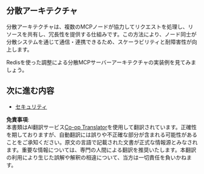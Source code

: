 <!--
CO_OP_TRANSLATOR_METADATA:
{
  "original_hash": "9730a53698bf9df8166d0080a8d5b61f",
  "translation_date": "2025-06-02T19:52:41+00:00",
  "source_file": "05-AdvancedTopics/mcp-scaling/README.md",
  "language_code": "ja"
}
-->
## 分散アーキテクチャ

分散アーキテクチャは、複数のMCPノードが協力してリクエストを処理し、リソースを共有し、冗長性を提供する仕組みです。この方法により、ノード同士が分散システムを通じて通信・連携できるため、スケーラビリティと耐障害性が向上します。

Redisを使った調整による分散MCPサーバーアーキテクチャの実装例を見てみましょう。

## 次に進む内容

- [セキュリティ](../mcp-security/README.md)

**免責事項**:  
本書類はAI翻訳サービス[Co-op Translator](https://github.com/Azure/co-op-translator)を使用して翻訳されています。正確性を期しておりますが、自動翻訳には誤りや不正確な部分が含まれる可能性があることをご承知ください。原文の言語で記載された文書が正式な情報源とみなされます。重要な情報については、専門の人間による翻訳を推奨いたします。本翻訳の利用により生じた誤解や解釈の相違について、当方は一切責任を負いかねます。